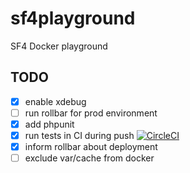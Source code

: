 # sf4playground
SF4 Docker playground

## TODO
- [x] enable xdebug
- [ ] run rollbar for prod environment
- [x] add phpunit
- [x] run tests in CI during push [![CircleCI](https://circleci.com/gh/jwwisniewski/sf4playground.svg?style=svg)](https://circleci.com/gh/jwwisniewski/sf4playground)
- [x] inform rollbar about deployment
- [ ] exclude var/cache from docker 
